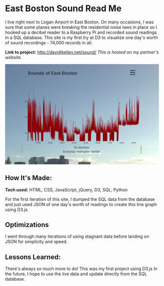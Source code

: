 # East Boston Sound Read Me
I live right next to Logan Airport in East Boston. On many occasions, I was sure that some planes were breaking the residential noise laws in place so I hooked up a decibel reader to a Raspberry Pi and recorded sound readings in a SQL database. This site is my first try at D3 to visualize one day's worth of sound recordings - 74,000 records in all.

**Link to project:** http://davidjkelley.net/sound/
*This is hosted on my partner's website.*

![Alt text](/images/screenshot.JPG?raw=true "Screenshot")

## How It's Made:

**Tech used:** HTML, CSS, JavaScript, jQuery, D3, SQL, Python

For the first iteration of this site, I dumped the SQL data from the database and just used JSON of one day's worth of readings to create this line graph using D3.js.

## Optimizations

I went through many iterations of using stagnant data before landing on JSON for simplicity and speed.

## Lessons Learned:

There's always so much more to do! This was my first project using D3.js In the future, I hope to use the live data and update directly from the SQL database.
